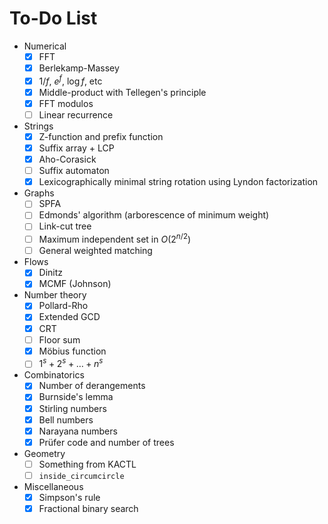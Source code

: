 # To-Do List

- Numerical
  - [x] FFT
  - [x] Berlekamp-Massey
  - [x] $1/f$, $e^f$, $\log f$, etc
  - [x] Middle-product with Tellegen's principle
  - [x] FFT modulos
  - [ ] Linear recurrence
- Strings
  - [x] Z-function and prefix function
  - [x] Suffix array + LCP
  - [x] Aho-Corasick
  - [ ] Suffix automaton
  - [x] Lexicographically minimal string rotation using Lyndon factorization
- Graphs
  - [ ] SPFA
  - [ ] Edmonds' algorithm (arborescence of minimum weight)
  - [ ] Link-cut tree
  - [ ] Maximum independent set in $O(2^{n/2})$
  - [ ] General weighted matching
- Flows
  - [x] Dinitz
  - [x] MCMF (Johnson)
- Number theory 
  - [x] Pollard-Rho
  - [x] Extended GCD
  - [x] CRT
  - [ ] Floor sum
  - [x] Möbius function
  - [ ] $1^s + 2^s + \dots + n^s$
- Combinatorics
  - [x] Number of derangements
  - [x] Burnside's lemma
  - [x] Stirling numbers
  - [x] Bell numbers
  - [x] Narayana numbers
  - [x] Prüfer code and number of trees
- Geometry
  - [ ] Something from KACTL
  - [ ] `inside_circumcircle`
- Miscellaneous
	- [x] Simpson's rule
	- [x] Fractional binary search